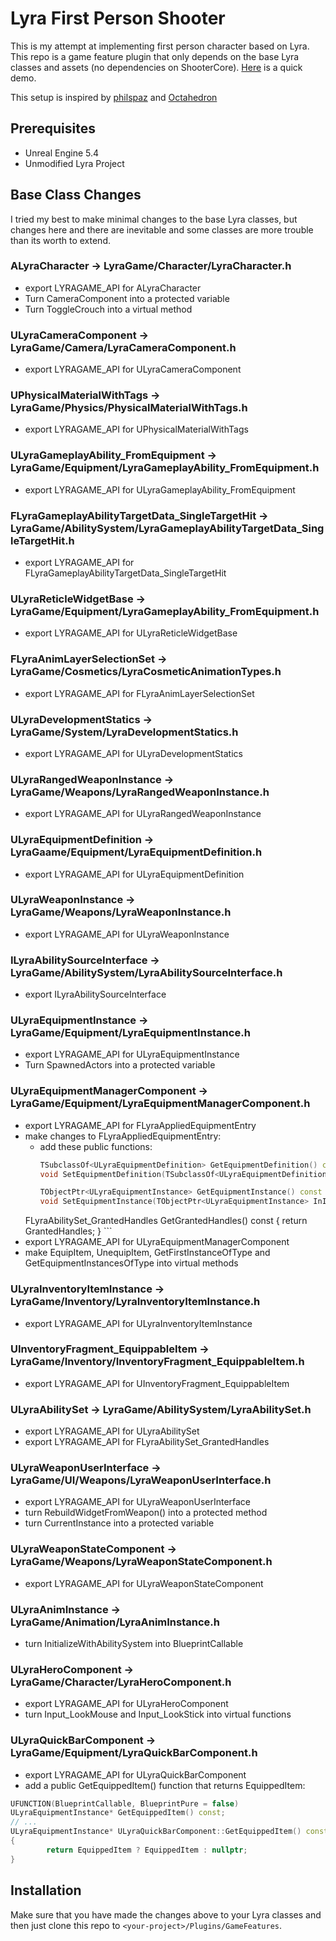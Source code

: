# Lyra First Person Shooter
This is my attempt at implementing first person character based on Lyra. This repo is a game feature plugin that only depends on the base Lyra classes and assets (no dependencies on ShooterCore). [Here](https://youtu.be/F8nx2BPH0cs) is a quick demo.

This setup is inspired by [philspaz](https://github.com/philspaz/AfootLyraExtension) and [Octahedron](https://www.youtube.com/playlist?list=PLxYB4IVFm8q6tf3boC1Nm4A8AB2RMCpXn)

## Prerequisites
- Unreal Engine 5.4
- Unmodified Lyra Project

## Base Class Changes
I tried my best to make minimal changes to the base Lyra classes, but changes here and there are inevitable and some classes are more trouble than its worth to extend.

### ALyraCharacter -> LyraGame/Character/LyraCharacter.h
- export LYRAGAME_API for ALyraCharacter
- Turn CameraComponent into a protected variable
- Turn ToggleCrouch into a virtual method

### ULyraCameraComponent -> LyraGame/Camera/LyraCameraComponent.h
- export LYRAGAME_API for ULyraCameraComponent

### UPhysicalMaterialWithTags -> LyraGame/Physics/PhysicalMaterialWithTags.h
- export LYRAGAME_API for UPhysicalMaterialWithTags

### ULyraGameplayAbility_FromEquipment -> LyraGame/Equipment/LyraGameplayAbility_FromEquipment.h
- export LYRAGAME_API for ULyraGameplayAbility_FromEquipment

### FLyraGameplayAbilityTargetData_SingleTargetHit -> LyraGame/AbilitySystem/LyraGameplayAbilityTargetData_SingleTargetHit.h
- export LYRAGAME_API for FLyraGameplayAbilityTargetData_SingleTargetHit

### ULyraReticleWidgetBase -> LyraGame/Equipment/LyraGameplayAbility_FromEquipment.h
- export LYRAGAME_API for ULyraReticleWidgetBase

### FLyraAnimLayerSelectionSet -> LyraGame/Cosmetics/LyraCosmeticAnimationTypes.h
- export LYRAGAME_API for FLyraAnimLayerSelectionSet

### ULyraDevelopmentStatics -> LyraGame/System/LyraDevelopmentStatics.h
- export LYRAGAME_API for ULyraDevelopmentStatics 

### ULyraRangedWeaponInstance -> LyraGame/Weapons/LyraRangedWeaponInstance.h
- export LYRAGAME_API for ULyraRangedWeaponInstance

### ULyraEquipmentDefinition -> LyraGaame/Equipment/LyraEquipmentDefinition.h
- export LYRAGAME_API for ULyraEquipmentDefinition

### ULyraWeaponInstance -> LyraGame/Weapons/LyraWeaponInstance.h
- export LYRAGAME_API for ULyraWeaponInstance 

### ILyraAbilitySourceInterface -> LyraGame/AbilitySystem/LyraAbilitySourceInterface.h
- export ILyraAbilitySourceInterface

### ULyraEquipmentInstance -> LyraGame/Equipment/LyraEquipmentInstance.h
- export LYRAGAME_API for ULyraEquipmentInstance 
- Turn SpawnedActors into a protected variable

### ULyraEquipmentManagerComponent -> LyraGame/Equipment/LyraEquipmentManagerComponent.h
- export LYRAGAME_API for FLyraAppliedEquipmentEntry
- make changes to FLyraAppliedEquipmentEntry:
	- add these public functions:
        ```cpp
        TSubclassOf<ULyraEquipmentDefinition> GetEquipmentDefinition() const { return EquipmentDefinition; }
        void SetEquipmentDefinition(TSubclassOf<ULyraEquipmentDefinition> InEquipmentDef) { EquipmentDefinition = InEquipmentDef; }

        TObjectPtr<ULyraEquipmentInstance> GetEquipmentInstance() const { return Instance; }
        void SetEquipmentInstance(TObjectPtr<ULyraEquipmentInstance> InInstance) { Instance = InInstance; }

	FLyraAbilitySet_GrantedHandles GetGrantedHandles() const { return GrantedHandles; }
        ```
- export LYRAGAME_API for ULyraEquipmentManagerComponent
- make EquipItem, UnequipItem, GetFirstInstanceOfType and GetEquipmentInstancesOfType into virtual methods

### ULyraInventoryItemInstance -> LyraGame/Inventory/LyraInventoryItemInstance.h
- export LYRAGAME_API for ULyraInventoryItemInstance 

### UInventoryFragment_EquippableItem -> LyraGame/Inventory/InventoryFragment_EquippableItem.h
- export LYRAGAME_API for UInventoryFragment_EquippableItem 

### ULyraAbilitySet -> LyraGame/AbilitySystem/LyraAbilitySet.h
- export LYRAGAME_API for ULyraAbilitySet
- export LYRAGAME_API for FLyraAbilitySet_GrantedHandles

### ULyraWeaponUserInterface -> LyraGame/UI/Weapons/LyraWeaponUserInterface.h
- export LYRAGAME_API for ULyraWeaponUserInterface
- turn RebuildWidgetFromWeapon() into a protected method
- turn CurrentInstance into a protected variable

### ULyraWeaponStateComponent -> LyraGame/Weapons/LyraWeaponStateComponent.h
- export LYRAGAME_API for ULyraWeaponStateComponent

### ULyraAnimInstance -> LyraGame/Animation/LyraAnimInstance.h
- turn InitializeWithAbilitySystem into BlueprintCallable

### ULyraHeroComponent -> LyraGame/Character/LyraHeroComponent.h
- export LYRAGAME_API for ULyraHeroComponent
- turn Input_LookMouse and Input_LookStick into virtual functions

### ULyraQuickBarComponent -> LyraGame/Equipment/LyraQuickBarComponent.h
- export LYRAGAME_API for ULyraQuickBarComponent
- add a public GetEquippedItem() function that returns EquippedItem:
```cpp
UFUNCTION(BlueprintCallable, BlueprintPure = false)
ULyraEquipmentInstance* GetEquippedItem() const;
// ...
ULyraEquipmentInstance* ULyraQuickBarComponent::GetEquippedItem() const
{
        return EquippedItem ? EquippedItem : nullptr;
}
```

## Installation
Make sure that you have made the changes above to your Lyra classes and then just clone this repo to ```<your-project>/Plugins/GameFeatures```.